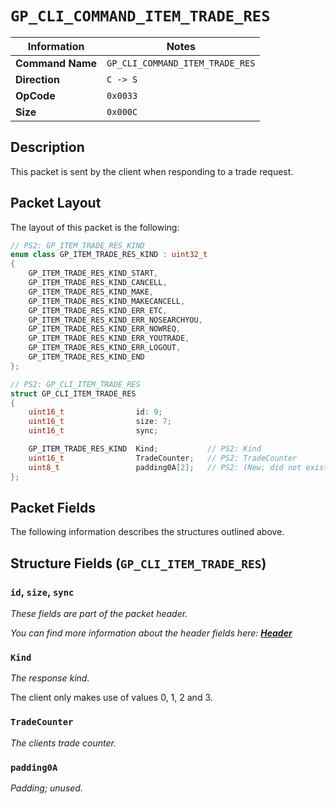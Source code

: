 # `GP_CLI_COMMAND_ITEM_TRADE_RES`

| Information               | Notes |
|---                        |---    |
| **Command Name**          | `GP_CLI_COMMAND_ITEM_TRADE_RES` |
| **Direction**             | `C -> S` |
| **OpCode**                | `0x0033` |
| **Size**                  | `0x000C` |

## Description

This packet is sent by the client when responding to a trade request.

## Packet Layout

The layout of this packet is the following:

```cpp
// PS2: GP_ITEM_TRADE_RES_KIND
enum class GP_ITEM_TRADE_RES_KIND : uint32_t
{
    GP_ITEM_TRADE_RES_KIND_START,
    GP_ITEM_TRADE_RES_KIND_CANCELL,
    GP_ITEM_TRADE_RES_KIND_MAKE,
    GP_ITEM_TRADE_RES_KIND_MAKECANCELL,
    GP_ITEM_TRADE_RES_KIND_ERR_ETC,
    GP_ITEM_TRADE_RES_KIND_ERR_NOSEARCHYOU,
    GP_ITEM_TRADE_RES_KIND_ERR_NOWREQ,
    GP_ITEM_TRADE_RES_KIND_ERR_YOUTRADE,
    GP_ITEM_TRADE_RES_KIND_ERR_LOGOUT,
    GP_ITEM_TRADE_RES_KIND_END
};

// PS2: GP_CLI_ITEM_TRADE_RES
struct GP_CLI_ITEM_TRADE_RES
{
    uint16_t                id: 9;
    uint16_t                size: 7;
    uint16_t                sync;

    GP_ITEM_TRADE_RES_KIND  Kind;           // PS2: Kind
    uint16_t                TradeCounter;   // PS2: TradeCounter
    uint8_t                 padding0A[2];   // PS2: (New; did not exist.)
};
```

## Packet Fields

The following information describes the structures outlined above.

## Structure Fields (`GP_CLI_ITEM_TRADE_RES`)

### `id`, `size`, `sync`

_These fields are part of the packet header._

_You can find more information about the header fields here: [**Header**](/world/HEADER.md)_

### `Kind`

_The response kind._

The client only makes use of values 0, 1, 2 and 3.

### `TradeCounter`

_The clients trade counter._

### `padding0A`

_Padding; unused._
